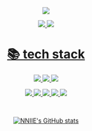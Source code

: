 <div align="center">
<img src="https://capsule-render.vercel.app/api?type=waving&color=auto&height=200&section=header&text=YongSeok%20Lee%20Github&fontSize=60" />


<a href="https://velog.io/@kakdark"><img src="https://img.shields.io/badge/Velog-20C997?style=flat-square&logo=Velog&logoColor=white"> <a href="mailto:greg0917@naver.com"><img src="https://img.shields.io/badge/Mail-03C75A?style=flat-square&logo=Naver&logoColor=white">
<br>


<div><h1 align="center">📚 tech stack</h1></div>

<p align="center"><img src="https://img.shields.io/badge/Java-FC4C02?style=flat-square&logo=java&logoColor=white"/> <img src="https://img.shields.io/badge/javascript-F7DF1E?style=flat-square&logo=javascript&logoColor=black"> <img src="https://img.shields.io/badge/python-3776AB?style=flat-square&logo=python&logoColor=white"></p>
  
<p align="center"><img src="https://img.shields.io/badge/spring-6DB33F?style=flat-square&logo=spring&logoColor=white"> <img src="https://img.shields.io/badge/flask-000000?style=flat-square&logo=flask&logoColor=white"> <img src="https://img.shields.io/badge/mysql-4479A1?style=flat-square&logo=mysql&logoColor=white"> <img src="https://img.shields.io/badge/aws-232F3E?style=flat-square&logo=amazonaws&logoColor=white"> <img src="https://img.shields.io/badge/github-181717?style=flat-square&logo=github&logoColor=white"></p>

<br>


![NNIIE's GitHub stats](https://github-readme-stats.vercel.app/api?username=NNIIE&show_icons=true&theme=dark)
</div>
